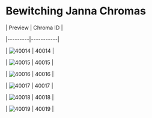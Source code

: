 # Bewitching Janna Chromas


| Preview | Chroma ID |

|---------|-----------|

| ![40014](https://raw.communitydragon.org/latest/plugins/rcp-be-lol-game-data/global/default/v1/champion-chroma-images/40/40014.png) | 40014 |

| ![40015](https://raw.communitydragon.org/latest/plugins/rcp-be-lol-game-data/global/default/v1/champion-chroma-images/40/40015.png) | 40015 |

| ![40016](https://raw.communitydragon.org/latest/plugins/rcp-be-lol-game-data/global/default/v1/champion-chroma-images/40/40016.png) | 40016 |

| ![40017](https://raw.communitydragon.org/latest/plugins/rcp-be-lol-game-data/global/default/v1/champion-chroma-images/40/40017.png) | 40017 |

| ![40018](https://raw.communitydragon.org/latest/plugins/rcp-be-lol-game-data/global/default/v1/champion-chroma-images/40/40018.png) | 40018 |

| ![40019](https://raw.communitydragon.org/latest/plugins/rcp-be-lol-game-data/global/default/v1/champion-chroma-images/40/40019.png) | 40019 |